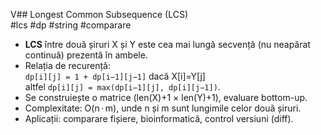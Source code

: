 V## Longest Common Subsequence (LCS)  
#lcs #dp #string #comparare

- **LCS** între două șiruri X și Y este cea mai lungă secvență (nu neapărat continuă) prezentă în ambele.
- Relația de recurență:  
  `dp[i][j] = 1 + dp[i−1][j−1]` dacă X[i]=Y[j]  
  altfel `dp[i][j] = max(dp[i−1][j], dp[i][j−1])`.
- Se construiește o matrice (len(X)+1 × len(Y)+1), evaluare bottom-up.
- Complexitate: O(n · m), unde n și m sunt lungimile celor două șiruri.
- Aplicații: comparare fișiere, bioinformatică, control versiuni (diff).

